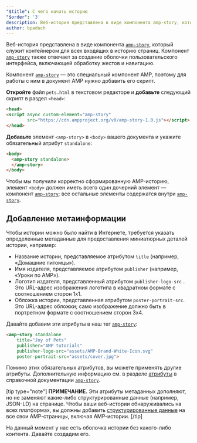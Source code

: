 ```yaml
---
"$title": С чего начать историю
"$order": '3'
description: Веб-история представлена в виде компонента amp-story, который служит контейнером для всех входящих в историю страниц. Компонент amp-story также отвечает за...
author: bpaduch
---
```


Веб-история представлена в виде компонента [`amp-story`](../../../../documentation/components/reference/amp-story.md), который служит контейнером для всех входящих в историю страниц. Компонент [`amp-story`](../../../../documentation/components/reference/amp-story.md) также отвечает за создание оболочки пользовательского интерфейса, включающей обработку жестов и навигацию.

Компонент [`amp-story`](../../../../documentation/components/reference/amp-story.md) — это специальный компонент AMP, поэтому для работы с ним в документ AMP нужно добавить его скрипт.

**Откройте** файл `pets.html` в текстовом редакторе и **добавьте** следующий скрипт в раздел `<head>`:

```html
<head>
<script async custom-element="amp-story"
        src="https://cdn.ampproject.org/v0/amp-story-1.0.js"></script>
</head>
```

**Добавьте** элемент `<amp-story>` в `<body>` вашего документа и укажите обязательный атрибут `standalone`:

```html
<body>
  <amp-story standalone>
  </amp-story>
</body>
```

Чтобы мы получили корректно сформированную AMP-историю, элемент `<body>` должен иметь всего один дочерний элемент — компонент [`amp-story`](../../../../documentation/components/reference/amp-story.md); все остальные элементы содержатся внутри [`amp-story`](../../../../documentation/components/reference/amp-story.md).

## Добавление метаинформации

Чтобы истории можно было найти в Интернете, требуется указать определенные метаданные для предоставления миниатюрных деталей истории, например:

- Название истории, представляемое атрибутом `title` (например, «Домашние питомцы»).
- Имя издателя, представляемое атрибутом `publisher` (например, «Уроки по AMP»).
- Логотип издателя, представленный атрибутом `publisher-logo-src` . Это URL-адрес изображения логотипа в квадратном формате с соотношением сторон 1x1.
- Обложка истории, представленная атрибутом `poster-portrait-src`. Это URL-адрес обложки; само изображение должно быть в портретном формате с соотношением сторон 3x4.

Давайте добавим эти атрибуты в наш тег [`amp-story`](../../../../documentation/components/reference/amp-story.md):

```html
<amp-story standalone
    title="Joy of Pets"
    publisher="AMP tutorials"
    publisher-logo-src="assets/AMP-Brand-White-Icon.svg"
    poster-portrait-src="assets/cover.jpg">
```

Помимо этих обязательных атрибутов, вы можете применять другие атрибуты. Дополнительную информацию см. в разделе [атрибуты](../../../../documentation/components/reference/amp-story.md#attributes) в справочной документации [`amp-story`](../../../../documentation/components/reference/amp-story.md).

[tip type="note"] **ПРИМЕЧАНИЕ.** Эти атрибуты метаданных дополняют, но не заменяют какие-либо структурированные данные (например, JSON-LD) на странице. Чтобы ваши веб-истории обнаруживались на всех платформах, вы должны добавить [структурированные данные](../../../../documentation/guides-and-tutorials/optimize-measure/discovery.md#integrate-with-third-party-platforms-through-additional-metadata) на все свои AMP-страницы, включая AMP-истории. [/tip]

На данный момент у нас есть оболочка истории без какого-либо контента. Давайте создадим его.
